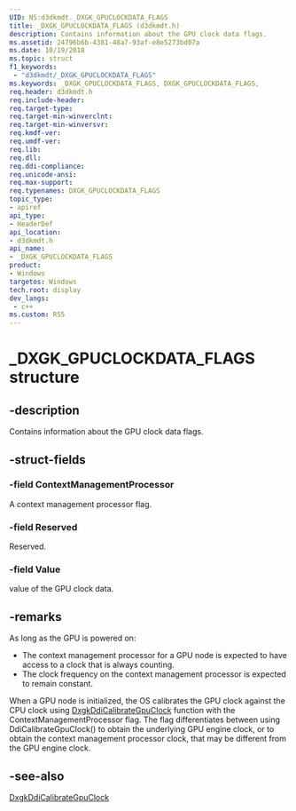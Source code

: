 ```yaml
---
UID: NS:d3dkmdt._DXGK_GPUCLOCKDATA_FLAGS
title: _DXGK_GPUCLOCKDATA_FLAGS (d3dkmdt.h)
description: Contains information about the GPU clock data flags.
ms.assetid: 24796b6b-4381-48a7-93af-e8e5273bd07a
ms.date: 10/19/2018
ms.topic: struct
f1_keywords:
 - "d3dkmdt/_DXGK_GPUCLOCKDATA_FLAGS"
ms.keywords: _DXGK_GPUCLOCKDATA_FLAGS, DXGK_GPUCLOCKDATA_FLAGS,
req.header: d3dkmdt.h
req.include-header:
req.target-type:
req.target-min-winverclnt:
req.target-min-winversvr:
req.kmdf-ver:
req.umdf-ver:
req.lib:
req.dll:
req.ddi-compliance:
req.unicode-ansi:
req.max-support:
req.typenames: DXGK_GPUCLOCKDATA_FLAGS
topic_type:
- apiref
api_type:
- HeaderDef
api_location:
- d3dkmdt.h
api_name:
- _DXGK_GPUCLOCKDATA_FLAGS
product:
- Windows
targetos: Windows
tech.root: display
dev_langs:
 - c++
ms.custom: RS5
---
```


# _DXGK_GPUCLOCKDATA_FLAGS structure

## -description

Contains information about the GPU clock data flags.

## -struct-fields

### -field ContextManagementProcessor

A context management processor flag.

### -field Reserved

Reserved.

### -field Value

value of the GPU clock data.

## -remarks

As long as the GPU is powered on:

* The context management processor for a GPU node is expected to have access to a clock that is always counting.
* The clock frequency on the context management processor is expected to remain constant.

When a GPU node is initialized, the OS calibrates the GPU clock against the CPU clock using [DxgkDdiCalibrateGpuClock](../d3dkmddi/nc-d3dkmddi-dxgkddi_calibrategpuclock.md) function with the ContextManagementProcessor flag. The flag differentiates between using DdiCalibrateGpuClock() to obtain the underlying GPU engine clock, or to obtain the context management processor clock, that may be different from the GPU engine clock.

## -see-also

[DxgkDdiCalibrateGpuClock](../d3dkmddi/nc-d3dkmddi-dxgkddi_calibrategpuclock.md)
